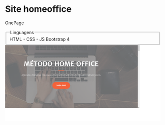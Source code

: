 <h1>Site homeoffice</h1>

<p>OnePage</p>

<fieldset>
<legend>Linguagens</legend>
HTML - CSS - JS
Bootstrap 4
</fieldset>

<img style="margin 15px" src="imf.png">
<br>
